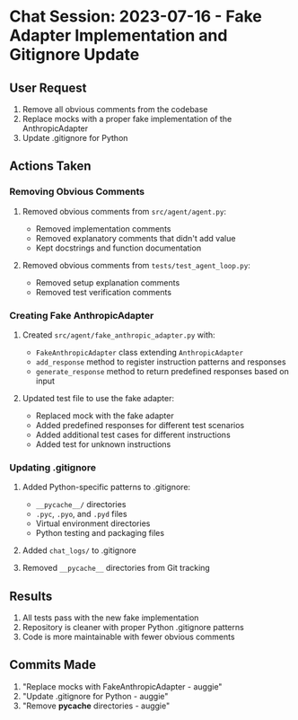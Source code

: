 # Chat Session: 2023-07-16 - Fake Adapter Implementation and Gitignore Update

## User Request
1. Remove all obvious comments from the codebase
2. Replace mocks with a proper fake implementation of the AnthropicAdapter
3. Update .gitignore for Python

## Actions Taken

### Removing Obvious Comments
1. Removed obvious comments from `src/agent/agent.py`:
   - Removed implementation comments
   - Removed explanatory comments that didn't add value
   - Kept docstrings and function documentation

2. Removed obvious comments from `tests/test_agent_loop.py`:
   - Removed setup explanation comments
   - Removed test verification comments

### Creating Fake AnthropicAdapter
1. Created `src/agent/fake_anthropic_adapter.py` with:
   - `FakeAnthropicAdapter` class extending `AnthropicAdapter`
   - `add_response` method to register instruction patterns and responses
   - `generate_response` method to return predefined responses based on input

2. Updated test file to use the fake adapter:
   - Replaced mock with the fake adapter
   - Added predefined responses for different test scenarios
   - Added additional test cases for different instructions
   - Added test for unknown instructions

### Updating .gitignore
1. Added Python-specific patterns to .gitignore:
   - `__pycache__/` directories
   - `.pyc`, `.pyo`, and `.pyd` files
   - Virtual environment directories
   - Python testing and packaging files

2. Added `chat_logs/` to .gitignore

3. Removed `__pycache__` directories from Git tracking

## Results
1. All tests pass with the new fake implementation
2. Repository is cleaner with proper Python .gitignore patterns
3. Code is more maintainable with fewer obvious comments

## Commits Made
1. "Replace mocks with FakeAnthropicAdapter - auggie"
2. "Update .gitignore for Python - auggie"
3. "Remove __pycache__ directories - auggie"

